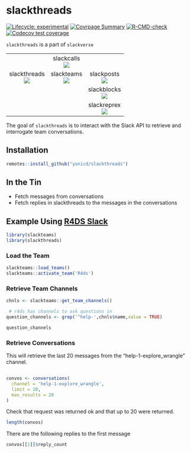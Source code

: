 
<!-- README.md is generated from README.Rmd. Please edit that file -->

# slackthreads

<!-- badges: start -->

[![Lifecycle:
experimental](https://img.shields.io/badge/lifecycle-experimental-orange.svg)](https://www.tidyverse.org/lifecycle/#experimental)
[![Covrpage
Summary](https://img.shields.io/badge/covrpage-Last_Build_2023_02_18-brightgreen.svg)](https://tinyurl.com/2mtuu5gu)
[![R-CMD-check](https://github.com/yonicd/slackthreads/actions/workflows/r-cmd-check.yml/badge.svg)](https://github.com/yonicd/slackthreads/actions/workflows/r-cmd-check.yml)
[![Codecov test
coverage](https://codecov.io/gh/yonicd/slackthreads/branch/master/graph/badge.svg)](https://codecov.io/gh/yonicd/slackthreads?branch=master)
<!-- badges: end -->

`slackthreads` is a part of `slackverse`

|                                                                                                                                                   |                                                                                                                                             |                                                                                                                                                |
|:-------------------------------------------------------------------------------------------------------------------------------------------------:|:-------------------------------------------------------------------------------------------------------------------------------------------:|:----------------------------------------------------------------------------------------------------------------------------------------------:|
|                                                                                                                                                   | slackcalls<br>[![](https://github.com/yonicd/slackcalls/actions/workflows/r-cmd-check.yml/badge.svg)](https://github.com/yonicd/slackcalls) |                                                                                                                                                |
| slackthreads<br>[![](https://github.com/yonicd/slackthreads/actions/workflows/r-cmd-check.yml/badge.svg)](https://github.com/yonicd/slackthreads) | slackteams<br>[![](https://github.com/yonicd/slackteams/actions/workflows/r-cmd-check.yml/badge.svg)](https://github.com/yonicd/slackteams) |  slackposts<br>[![](https://github.com/yonicd/slackposts/actions/workflows/r-cmd-check.yml/badge.svg)](https://github.com/yonicd/slackposts)   |
|                                                                                                                                                   |                                                                                                                                             | slackblocks<br>[![](https://github.com/yonicd/slackblocks/actions/workflows/r-cmd-check.yml/badge.svg)](https://github.com/yonicd/slackblocks) |
|                                                                                                                                                   |                                                                                                                                             | slackreprex<br>[![](https://github.com/yonicd/slackreprex/actions/workflows/r-cmd-check.yml/badge.svg)](https://github.com/yonicd/slackreprex) |

The goal of `slackthreads` is to interact with the Slack API to retrieve
and interrogate team conversations.

## Installation

``` r
remotes::install_github("yonicd/slackthreads")
```

## In the Tin

- Fetch messages from conversations
- Fetch replies in slackthreads to the messages in the conversations

## Example Using [R4DS Slack](https://www.rfordatasci.com/)

``` r
library(slackteams)
library(slackthreads)
```

### Load the Team

``` r
slackteams::load_teams()
slackteams::activate_team('R4ds')
```

### Retrieve Team Channels

``` r
chnls <- slackteams::get_team_channels()

 # r4ds has channels to ask questions in
question_channels <- grep('^help-',chnls$name,value = TRUE)

question_channels
```

### Retrieve Conversations

This will retrieve the last 20 messages from the
“help-1-explore_wrangle” channel.

``` r
  
convos <- conversations(
  channel = 'help-1-explore_wrangle', 
  limit = 20, 
  max_results = 20
)
```

Check that request was returned ok and that up to 20 were returned.

``` r
length(convos)
```

There are the following replies to the first message

``` r
convos[[1]]$reply_count
```
